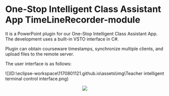# One-Stop Intelligent Class Assistant App TimeLineRecorder-module
It is a PowerPoint plugin for our One-Stop Intelligent Class Assistant App. The development uses a built-in VSTO interface in C#.

Plugin can obtain courseware timestamps, synchronize multiple clients, and upload files to the remote server.

The user interface is as follows:

![](D:\eclipse-workspace\1170801121.github.io\assets\img\Teacher intelligent terminal control interface.png)
<center>
<img src="{{site.baseurl}}/assets/img/plugin.png "  /><br>
</center>
